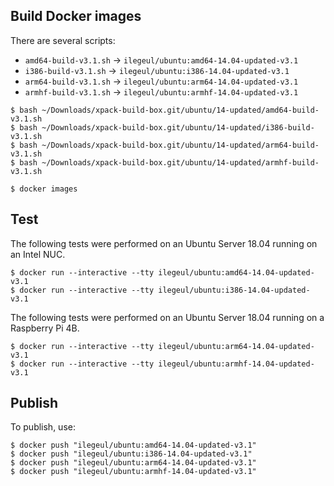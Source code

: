 
## Build Docker images

There are several scripts:

- `amd64-build-v3.1.sh` -> `ilegeul/ubuntu:amd64-14.04-updated-v3.1`
- `i386-build-v3.1.sh` -> `ilegeul/ubuntu:i386-14.04-updated-v3.1`
- `arm64-build-v3.1.sh` -> `ilegeul/ubuntu:arm64-14.04-updated-v3.1`
- `armhf-build-v3.1.sh` -> `ilegeul/ubuntu:armhf-14.04-updated-v3.1`

```console
$ bash ~/Downloads/xpack-build-box.git/ubuntu/14-updated/amd64-build-v3.1.sh
$ bash ~/Downloads/xpack-build-box.git/ubuntu/14-updated/i386-build-v3.1.sh
$ bash ~/Downloads/xpack-build-box.git/ubuntu/14-updated/arm64-build-v3.1.sh
$ bash ~/Downloads/xpack-build-box.git/ubuntu/14-updated/armhf-build-v3.1.sh

$ docker images
```

## Test

The following tests were performed on an Ubuntu Server
18.04 running on an Intel NUC.

```console
$ docker run --interactive --tty ilegeul/ubuntu:amd64-14.04-updated-v3.1
$ docker run --interactive --tty ilegeul/ubuntu:i386-14.04-updated-v3.1
```

The following tests were performed on an Ubuntu Server
18.04 running on a Raspberry Pi 4B.

```console
$ docker run --interactive --tty ilegeul/ubuntu:arm64-14.04-updated-v3.1
$ docker run --interactive --tty ilegeul/ubuntu:armhf-14.04-updated-v3.1
```

## Publish

To publish, use:

```console
$ docker push "ilegeul/ubuntu:amd64-14.04-updated-v3.1"
$ docker push "ilegeul/ubuntu:i386-14.04-updated-v3.1"
$ docker push "ilegeul/ubuntu:arm64-14.04-updated-v3.1"
$ docker push "ilegeul/ubuntu:armhf-14.04-updated-v3.1"
```
